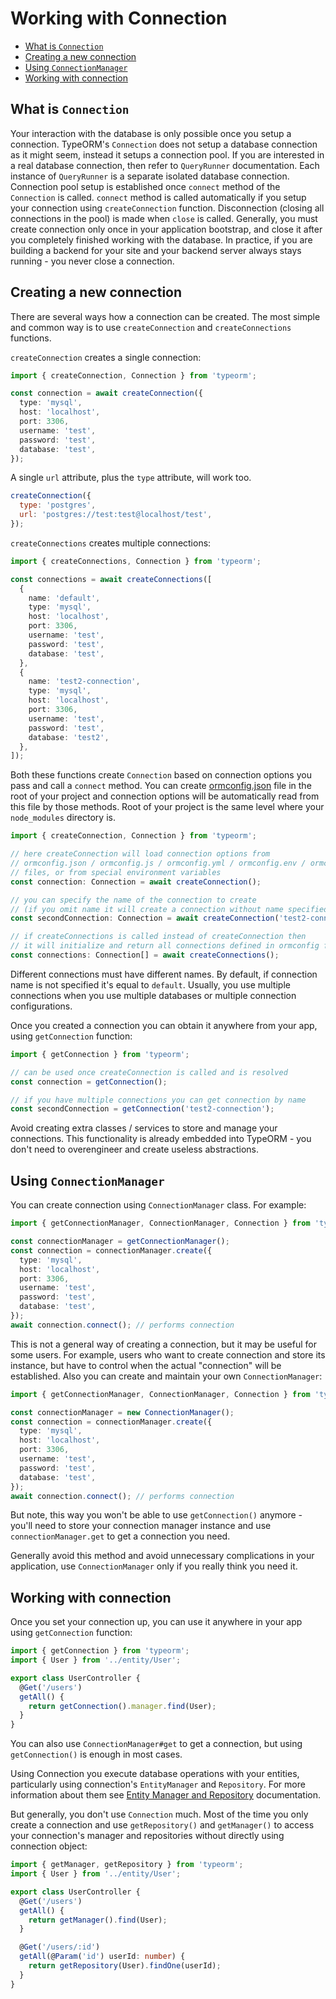 # Working with Connection

- [What is `Connection`](#what-is-connection)
- [Creating a new connection](#creating-a-new-connection)
- [Using `ConnectionManager`](#using-connectionmanager)
- [Working with connection](#working-with-connection)

## What is `Connection`

Your interaction with the database is only possible once you setup a connection.
TypeORM's `Connection` does not setup a database connection as it might seem, instead it setups a connection pool.
If you are interested in a real database connection, then refer to `QueryRunner` documentation.
Each instance of `QueryRunner` is a separate isolated database connection.
Connection pool setup is established once `connect` method of the `Connection` is called.
`connect` method is called automatically if you setup your connection using `createConnection` function.
Disconnection (closing all connections in the pool) is made when `close` is called.
Generally, you must create connection only once in your application bootstrap,
and close it after you completely finished working with the database.
In practice, if you are building a backend for your site and your backend server always stays running -
you never close a connection.

## Creating a new connection

There are several ways how a connection can be created.
The most simple and common way is to use `createConnection` and `createConnections` functions.

`createConnection` creates a single connection:

```typescript
import { createConnection, Connection } from 'typeorm';

const connection = await createConnection({
  type: 'mysql',
  host: 'localhost',
  port: 3306,
  username: 'test',
  password: 'test',
  database: 'test',
});
```

A single `url` attribute, plus the `type` attribute, will work too.

```js
createConnection({
  type: 'postgres',
  url: 'postgres://test:test@localhost/test',
});
```

`createConnections` creates multiple connections:

```typescript
import { createConnections, Connection } from 'typeorm';

const connections = await createConnections([
  {
    name: 'default',
    type: 'mysql',
    host: 'localhost',
    port: 3306,
    username: 'test',
    password: 'test',
    database: 'test',
  },
  {
    name: 'test2-connection',
    type: 'mysql',
    host: 'localhost',
    port: 3306,
    username: 'test',
    password: 'test',
    database: 'test2',
  },
]);
```

Both these functions create `Connection` based on connection options you pass and call a `connect` method.
You can create [ormconfig.json](./using-ormconfig.md) file in the root of your project
and connection options will be automatically read from this file by those methods.
Root of your project is the same level where your `node_modules` directory is.

```typescript
import { createConnection, Connection } from 'typeorm';

// here createConnection will load connection options from
// ormconfig.json / ormconfig.js / ormconfig.yml / ormconfig.env / ormconfig.xml
// files, or from special environment variables
const connection: Connection = await createConnection();

// you can specify the name of the connection to create
// (if you omit name it will create a connection without name specified)
const secondConnection: Connection = await createConnection('test2-connection');

// if createConnections is called instead of createConnection then
// it will initialize and return all connections defined in ormconfig file
const connections: Connection[] = await createConnections();
```

Different connections must have different names.
By default, if connection name is not specified it's equal to `default`.
Usually, you use multiple connections when you use multiple databases or multiple connection configurations.

Once you created a connection you can obtain it anywhere from your app, using `getConnection` function:

```typescript
import { getConnection } from 'typeorm';

// can be used once createConnection is called and is resolved
const connection = getConnection();

// if you have multiple connections you can get connection by name
const secondConnection = getConnection('test2-connection');
```

Avoid creating extra classes / services to store and manage your connections.
This functionality is already embedded into TypeORM -
you don't need to overengineer and create useless abstractions.

## Using `ConnectionManager`

You can create connection using `ConnectionManager` class. For example:

```typescript
import { getConnectionManager, ConnectionManager, Connection } from 'typeorm';

const connectionManager = getConnectionManager();
const connection = connectionManager.create({
  type: 'mysql',
  host: 'localhost',
  port: 3306,
  username: 'test',
  password: 'test',
  database: 'test',
});
await connection.connect(); // performs connection
```

This is not a general way of creating a connection, but it may be useful for some users.
For example, users who want to create connection and store its instance,
but have to control when the actual "connection" will be established.
Also you can create and maintain your own `ConnectionManager`:

```typescript
import { getConnectionManager, ConnectionManager, Connection } from 'typeorm';

const connectionManager = new ConnectionManager();
const connection = connectionManager.create({
  type: 'mysql',
  host: 'localhost',
  port: 3306,
  username: 'test',
  password: 'test',
  database: 'test',
});
await connection.connect(); // performs connection
```

But note, this way you won't be able to use `getConnection()` anymore -
you'll need to store your connection manager instance and use `connectionManager.get` to get a connection you need.

Generally avoid this method and avoid unnecessary complications in your application,
use `ConnectionManager` only if you really think you need it.

## Working with connection

Once you set your connection up, you can use it anywhere in your app using `getConnection` function:

```typescript
import { getConnection } from 'typeorm';
import { User } from '../entity/User';

export class UserController {
  @Get('/users')
  getAll() {
    return getConnection().manager.find(User);
  }
}
```

You can also use `ConnectionManager#get` to get a connection,
but using `getConnection()` is enough in most cases.

Using Connection you execute database operations with your entities,
particularly using connection's `EntityManager` and `Repository`.
For more information about them see [Entity Manager and Repository](working-with-entity-manager.md) documentation.

But generally, you don't use `Connection` much.
Most of the time you only create a connection and use `getRepository()` and `getManager()`
to access your connection's manager and repositories without directly using connection object:

```typescript
import { getManager, getRepository } from 'typeorm';
import { User } from '../entity/User';

export class UserController {
  @Get('/users')
  getAll() {
    return getManager().find(User);
  }

  @Get('/users/:id')
  getAll(@Param('id') userId: number) {
    return getRepository(User).findOne(userId);
  }
}
```
